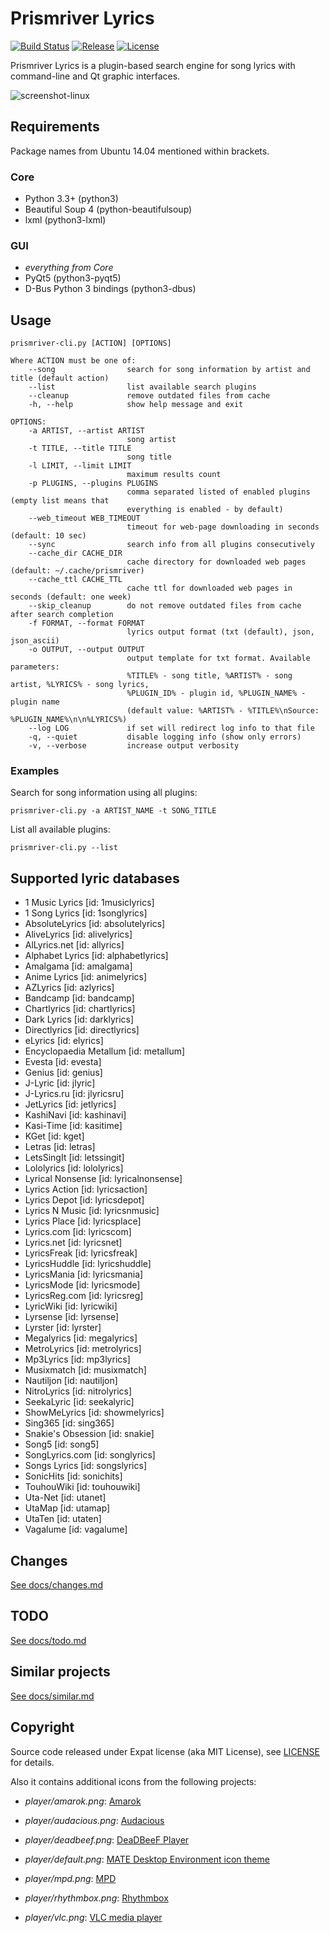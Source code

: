 # Prismriver Lyrics

[![Build Status](https://travis-ci.org/anlar/prismriver-lyrics.svg?branch=master)](https://travis-ci.org/anlar/prismriver-lyrics)
[![Release](https://img.shields.io/github/release/anlar/prismriver-lyrics.svg)](https://github.com/anlar/prismriver-lyrics/releases/latest)
[![License](https://img.shields.io/github/license/anlar/prismriver-lyrics.svg)](https://github.com/anlar/prismriver-lyrics/blob/master/LICENSE)

Prismriver Lyrics is a plugin-based search engine for song lyrics with command-line and Qt graphic interfaces.

![screenshot-linux](https://github.com/anlar/prismriver-lyrics/raw/master/docs/images/screenshot-linux.png)

## Requirements

Package names from Ubuntu 14.04 mentioned within brackets.

### Core

* Python 3.3+ (python3)
* Beautiful Soup 4 (python-beautifulsoup)
* lxml (python3-lxml)

### GUI

* *everything from Core*
* PyQt5 (python3-pyqt5)
* D-Bus Python 3 bindings (python3-dbus)


## Usage

    prismriver-cli.py [ACTION] [OPTIONS]

    Where ACTION must be one of:
        --song                search for song information by artist and title (default action)
        --list                list available search plugins
        --cleanup             remove outdated files from cache
        -h, --help            show help message and exit

    OPTIONS:
        -a ARTIST, --artist ARTIST
                              song artist
        -t TITLE, --title TITLE
                              song title
        -l LIMIT, --limit LIMIT
                              maximum results count
        -p PLUGINS, --plugins PLUGINS
                              comma separated listed of enabled plugins (empty list means that
                              everything is enabled - by default)
        --web_timeout WEB_TIMEOUT
                              timeout for web-page downloading in seconds (default: 10 sec)
        --sync                search info from all plugins consecutively
        --cache_dir CACHE_DIR
                              cache directory for downloaded web pages (default: ~/.cache/prismriver)
        --cache_ttl CACHE_TTL
                              cache ttl for downloaded web pages in seconds (default: one week)
        --skip_cleanup        do not remove outdated files from cache after search completion
        -f FORMAT, --format FORMAT
                              lyrics output format (txt (default), json, json_ascii)
        -o OUTPUT, --output OUTPUT
                              output template for txt format. Available parameters:
                              %TITLE% - song title, %ARTIST% - song artist, %LYRICS% - song lyrics,
                              %PLUGIN_ID% - plugin id, %PLUGIN_NAME% - plugin name
                              (default value: %ARTIST% - %TITLE%\nSource: %PLUGIN_NAME%\n\n%LYRICS%)
        --log LOG             if set will redirect log info to that file
        -q, --quiet           disable logging info (show only errors)
        -v, --verbose         increase output verbosity


### Examples

Search for song information using all plugins:

    prismriver-cli.py -a ARTIST_NAME -t SONG_TITLE

List all available plugins:

    prismriver-cli.py --list


## Supported lyric databases

* 1 Music Lyrics       [id: 1musiclyrics]
* 1 Song Lyrics        [id: 1songlyrics]
* AbsoluteLyrics       [id: absolutelyrics]
* AliveLyrics          [id: alivelyrics]
* AlLyrics.net         [id: allyrics]
* Alphabet Lyrics      [id: alphabetlyrics]
* Amalgama             [id: amalgama]
* Anime Lyrics         [id: animelyrics]
* AZLyrics             [id: azlyrics]
* Bandcamp             [id: bandcamp]
* Chartlyrics          [id: chartlyrics]
* Dark Lyrics          [id: darklyrics]
* Directlyrics         [id: directlyrics]
* eLyrics              [id: elyrics]
* Encyclopaedia Metallum [id: metallum]
* Evesta               [id: evesta]
* Genius               [id: genius]
* J-Lyric              [id: jlyric]
* J-Lyrics.ru          [id: jlyricsru]
* JetLyrics            [id: jetlyrics]
* KashiNavi            [id: kashinavi]
* Kasi-Time            [id: kasitime]
* KGet                 [id: kget]
* Letras               [id: letras]
* LetsSingIt           [id: letssingit]
* Lololyrics           [id: lololyrics]
* Lyrical Nonsense     [id: lyricalnonsense]
* Lyrics Action        [id: lyricsaction]
* Lyrics Depot         [id: lyricsdepot]
* Lyrics N Music       [id: lyricsnmusic]
* Lyrics Place         [id: lyricsplace]
* Lyrics.com           [id: lyricscom]
* Lyrics.net           [id: lyricsnet]
* LyricsFreak          [id: lyricsfreak]
* LyricsHuddle         [id: lyricshuddle]
* LyricsMania          [id: lyricsmania]
* LyricsMode           [id: lyricsmode]
* LyricsReg.com        [id: lyricsreg]
* LyricWiki            [id: lyricwiki]
* Lyrsense             [id: lyrsense]
* Lyrster              [id: lyrster]
* Megalyrics           [id: megalyrics]
* MetroLyrics          [id: metrolyrics]
* Mp3Lyrics            [id: mp3lyrics]
* Musixmatch           [id: musixmatch]
* Nautiljon            [id: nautiljon]
* NitroLyrics          [id: nitrolyrics]
* SeekaLyric           [id: seekalyric]
* ShowMeLyrics         [id: showmelyrics]
* Sing365              [id: sing365]
* Snakie's Obsession   [id: snakie]
* Song5                [id: song5]
* SongLyrics.com       [id: songlyrics]
* Songs Lyrics         [id: songslyrics]
* SonicHits            [id: sonichits]
* TouhouWiki           [id: touhouwiki]
* Uta-Net              [id: utanet]
* UtaMap               [id: utamap]
* UtaTen               [id: utaten]
* Vagalume             [id: vagalume]


## Changes

[See docs/changes.md](docs/changes.md)


## TODO

[See docs/todo.md](docs/todo.md)


## Similar projects

[See docs/similar.md](docs/similar.md)


## Copyright

Source code released under Expat license (aka MIT License), see [LICENSE](LICENSE) for details.

Also it contains additional icons from the following projects:

* *player/amarok.png*: [Amarok](https://quickgit.kde.org/?p=amarok.git&a=blob&f=images/amarok_icon.svg)

* *player/audacious.png*: [Audacious](https://github.com/audacious-media-player/audacious/blob/master/images/audacious.svg)

* *player/deadbeef.png*: [DeaDBeeF Player](https://github.com/Alexey-Yakovenko/deadbeef/blob/master/icons/256x256/deadbeef.png)

* *player/default.png*: [MATE Desktop Environment icon theme](https://github.com/mate-desktop/mate-icon-theme/blob/master/mate/256x256/mimetypes/audio-x-generic.png)

* *player/mpd.png*: [MPD](http://git.musicpd.org/cgit/master/mpd.git/plain/mpd.svg)

* *player/rhythmbox.png*: [Rhythmbox](https://git.gnome.org/browse/rhythmbox/plain/data/icons/hicolor/256x256/apps/rhythmbox.png)

* *player/vlc.png*: [VLC media player](https://github.com/videolan/vlc/blob/master/share/icons/256x256/vlc.png)